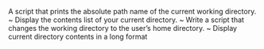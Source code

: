 A script that prints the absolute path name of the current working directory.
~
Display the contents list of your current directory.
~
Write a script that changes the working directory to the user’s home directory.
~
Display current directory contents in a long format

